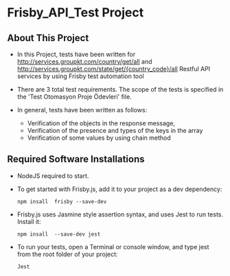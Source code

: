 # Frisby_API_Test Project
 
## About This Project

- In this Project, tests have been written for http://services.groupkt.com/country/get/all and http://services.groupkt.com/state/get/{country_code}/all Restful API services by using Frisby test automation tool

-	There are 3 total test requirements. The scope of the tests is specified in the 'Test Otomasyon Proje Ödevleri' file.

-	In general, tests have been written as follows:
       -	Verification of the objects in the response message,
       -	Verification of the presence and types of the keys in the array 
       -	Verification of some values by using chain method




## Required Software Installations 
 
 - NodeJS required to start.

 -	To get started with Frisby.js, add it to your project as a dev dependency:
        
     `npm insall  frisby --save-dev`
        
 -	Frisby.js uses Jasmine style assertion syntax, and uses Jest to run tests. Install it:
     
     `npm insall  --save-dev jest`
 
 -	To run your tests, open a Terminal or console window, and type jest from the root folder of your project:
    
     `Jest`
